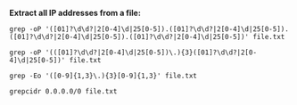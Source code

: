 
**Extract all IP addresses from a file:**
```
grep -oP '([01]?\d\d?|2[0-4]\d|25[0-5]).([01]?\d\d?|2[0-4]\d|25[0-5]).([01]?\d\d?|2[0-4]\d|25[0-5]).([01]?\d\d?|2[0-4]\d|25[0-5])' file.txt
```
```
grep -oP '(([01]?\d\d?|2[0-4]\d|25[0-5])\.){3}([01]?\d\d?|2[0-4]\d|25[0-5])' file.txt
```
```
grep -Eo '([0-9]{1,3}\.){3}[0-9]{1,3}' file.txt
```
```
grepcidr 0.0.0.0/0 file.txt
```
